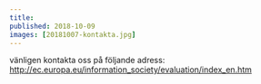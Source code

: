 ```yaml
---
title:
published: 2018-10-09
images: [20181007-kontakta.jpg]
---
```


vänligen kontakta oss på följande adress: http://ec.europa.eu/information_society/evaluation/index_en.htm
